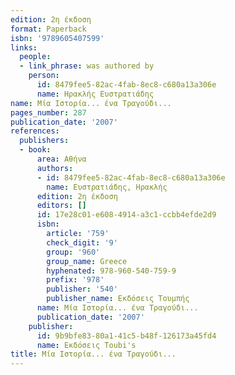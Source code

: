 ```yaml
---
edition: 2η έκδοση
format: Paperback
isbn: '9789605407599'
links:
  people:
  - link_phrase: was authored by
    person:
      id: 8479fee5-82ac-4fab-8ec8-c680a13a306e
      name: Ηρακλής Ευστρατιάδης
name: Μία Ιστορία... ένα Τραγούδι...
pages_number: 287
publication_date: '2007'
references:
  publishers:
  - book:
      area: Αθήνα
      authors:
      - id: 8479fee5-82ac-4fab-8ec8-c680a13a306e
        name: Ευστρατιάδης, Ηρακλής
      edition: 2η έκδοση
      editors: []
      id: 17e28c01-e608-4914-a3c1-ccbb4efde2d9
      isbn:
        article: '759'
        check_digit: '9'
        group: '960'
        group_name: Greece
        hyphenated: 978-960-540-759-9
        prefix: '978'
        publisher: '540'
        publisher_name: Εκδόσεις Τουμπής
      name: Μία Ιστορία... ένα Τραγούδι...
      publication_date: '2007'
    publisher:
      id: 9b9bfe83-80a1-41c5-b48f-126173a45fd4
      name: Εκδόσεις Toubi's
title: Μία Ιστορία... ένα Τραγούδι...
---
```


